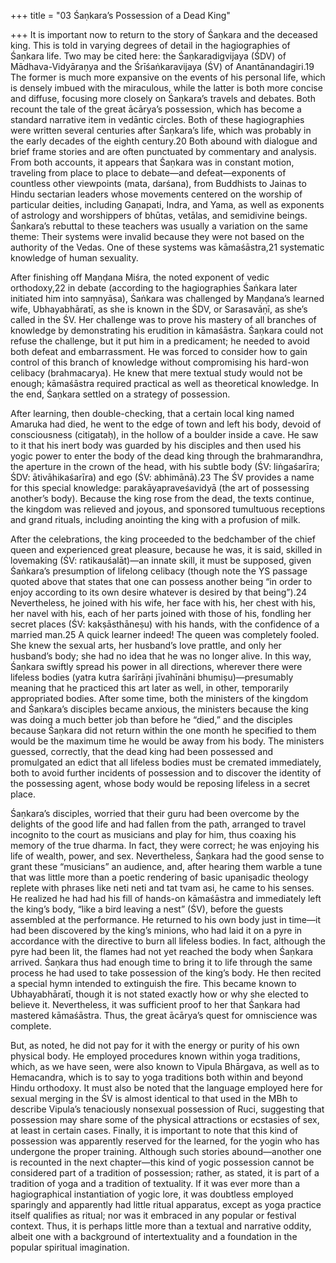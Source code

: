 +++
title = "03 Śaṇkara’s Possession of a Dead King"

+++
It is important now to return to the story of Śaṇkara and the deceased king. This is told in varying degrees of detail in the hagiographies of Śaṇkara life. Two may be cited here: the Śaṇkaradigvijaya (ŚDV) of Mādhava-Vidyāraṇya and the Śrīśaṅkaravijaya (ŚV) of Anantānandagiri.19 The former is much more expansive on the events of his personal life, which is densely imbued with the miraculous, while the latter is both more concise and diffuse, focusing more closely on Śaṇkara’s travels and debates. Both recount the tale of the great ācārya’s possession, which has become a standard narrative item in vedāntic circles. Both of these hagiographies were written several centuries after Śaṇkara’s life, which was probably in the early decades of the eighth century.20 Both abound with dialogue and brief frame stories and are often punctuated by commentary and analysis. From both accounts, it appears that Śaṇkara was in constant motion, traveling from place to place to debate—and defeat—exponents of countless other viewpoints (mata, darśana), from Buddhists to Jainas to Hindu sectarian leaders whose movements centered on the worship of particular deities, including Gaṇapati, Indra, and Yama, as well as exponents of astrology and worshippers of bhūtas, vetālas, and semidivine beings. Śaṇkara’s rebuttal to these teachers was usually a variation on the same theme: Their systems were invalid because they were not based on the authority of the Vedas. One of these systems was kāmaśāstra,21 systematic knowledge of human sexuality.

After finishing off Maṇḍana Miśra, the noted exponent of vedic orthodoxy,22 in debate (according to the hagiographies Śaṅkara later initiated him into saṃnyāsa), Śaṅkara was challenged by Maṇḍana’s learned wife, Ubhayabhāratī, as she is known in the ŚDV, or Sarasavāṇī, as she’s called in the ŚV. Her challenge was to prove his mastery of all branches of knowledge by demonstrating his erudition in kāmaśāstra. Śaṇkara could not refuse the challenge, but it put him in a predicament; he needed to avoid both defeat and embarrassment. He was forced to consider how to gain control of this branch of knowledge without compromising his hard-won celibacy (brahmacarya). He knew that mere textual study would not be enough; kāmaśāstra required practical as well as theoretical knowledge. In the end, Śaṇkara settled on a strategy of possession.

After learning, then double-checking, that a certain local king named Amaruka had died, he went to the edge of town and left his body, devoid of consciousness (citigataḥ), in the hollow of a boulder inside a cave. He saw to it that his inert body was guarded by his disciples and then used his yogic power to enter the body of the dead king through the brahmarandhra, the aperture in the crown of the head, with his subtle body (ŚV: liṅgaśarīra; ŚDV: ātivāhikaśarīra) and ego (ŚV: abhimānā).23 The ŚV provides a name for this special knowledge: parakāyapraveśavidyā (the art of possessing another’s body). Because the king rose from the dead, the texts continue, the kingdom was relieved and joyous, and sponsored tumultuous receptions and grand rituals, including anointing the king with a profusion of milk.

After the celebrations, the king proceeded to the bedchamber of the chief queen and experienced great pleasure, because he was, it is said, skilled in lovemaking (ŚV: ratikauśalāt)—an innate skill, it must be supposed, given Śaṅkara’s presumption of lifelong celibacy (though note the YS passage quoted above that states that one can possess another being “in order to enjoy according to its own desire whatever is desired by that being”).24 Nevertheless, he joined with his wife, her face with his, her chest with his, her navel with his, each of her parts joined with those of his, fondling her secret places (ŚV: kakṣāsthāneṣu) with his hands, with the confidence of a married man.25 A quick learner indeed! The queen was completely fooled. She knew the sexual arts, her husband’s love prattle, and only her husband’s body; she had no idea that he was no longer alive. In this way, Śaṇkara swiftly spread his power in all directions, wherever there were lifeless bodies (yatra kutra śarīrāṇi jīvahīnāni bhumiṣu)—presumably meaning that he practiced this art later as well, in other, temporarily appropriated bodies. After some time, both the ministers of the kingdom and Śaṇkara’s disciples became anxious, the ministers because the king was doing a much better job than before he “died,” and the disciples because Śaṇkara did not return within the one month he specified to them would be the maximum time he would be away from his body. The ministers guessed, correctly, that the dead king had been possessed and promulgated an edict that all lifeless bodies must be cremated immediately, both to avoid further incidents of possession and to discover the identity of the possessing agent, whose body would be reposing lifeless in a secret place.

Śaṇkara’s disciples, worried that their guru had been overcome by the delights of the good life and had fallen from the path, arranged to travel incognito to the court as musicians and play for him, thus coaxing his memory of the true dharma. In fact, they were correct; he was enjoying his life of wealth, power, and sex. Nevertheless, Śaṇkara had the good sense to grant these “musicians” an audience, and, after hearing them warble a tune that was little more than a poetic rendering of basic upaniṣadic theology replete with phrases like neti neti and tat tvam asi, he came to his senses. He realized he had had his fill of hands-on kāmaśāstra and immediately left the king’s body, “like a bird leaving a nest” (ŚV), before the guests assembled at the performance. He returned to his own body just in time—it had been discovered by the king’s minions, who had laid it on a pyre in accordance with the directive to burn all lifeless bodies. In fact, although the pyre had been lit, the flames had not yet reached the body when Śaṇkara arrived. Śaṇkara thus had enough time to bring it to life through the same process he had used to take possession of the king’s body. He then recited a special hymn intended to extinguish the fire. This became known to Ubhayabhāratī, though it is not stated exactly how or why she elected to believe it. Nevertheless, it was sufficient proof to her that Śaṇkara had mastered kāmaśāstra. Thus, the great ācārya’s quest for omniscience was complete.

But, as noted, he did not pay for it with the energy or purity of his own physical body. He employed procedures known within yoga traditions, which, as we have seen, were also known to Vipula Bhārgava, as well as to Hemacandra, which is to say to yoga traditions both within and beyond Hindu orthodoxy. It must also be noted that the language employed here for sexual merging in the ŚV is almost identical to that used in the MBh to describe Vipula’s tenaciously nonsexual possession of Ruci, suggesting that possession may share some of the physical attractions or ecstasies of sex, at least in certain cases. Finally, it is important to note that this kind of possession was apparently reserved for the learned, for the yogin who has undergone the proper training. Although such stories abound—another one is recounted in the next chapter—this kind of yogic possession cannot be considered part of a tradition of possession; rather, as stated, it is part of a tradition of yoga and a tradition of textuality. If it was ever more than a hagiographical instantiation of yogic lore, it was doubtless employed sparingly and apparently had little ritual apparatus, except as yoga practice itself qualifies as ritual; nor was it embraced in any popular or festival context. Thus, it is perhaps little more than a textual and narrative oddity, albeit one with a background of intertextuality and a foundation in the popular spiritual imagination.

